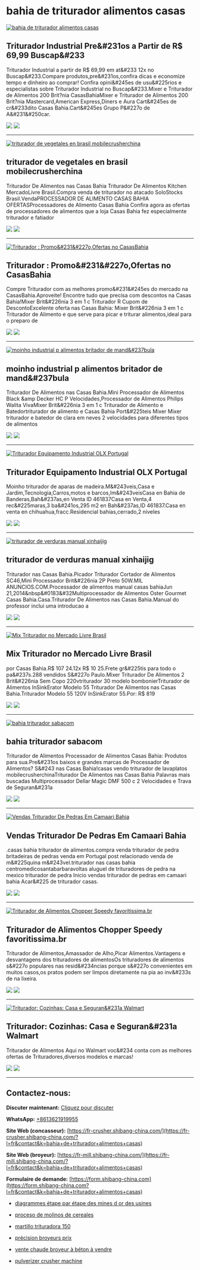 # bahia de triturador alimentos casas

<a href="https://swt.shibang-china.com/?l=fr&img&k=bahia+de+triturador+alimentos+casas" target="_blank">![bahia de triturador alimentos casas](http://static.shibang-china.com/all-800x300/1514.jpg)</a>

## Triturador Industrial Pre&#231os a Partir de R$ 69,99 Buscap&#233
Triturador Industrial a partir de R$ 69,99 em at&#233 12x no Buscap&#233.Compare produtos,pre&#231os,confira dicas e economize tempo e dinheiro ao comprar! Confira opini&#245es de usu&#225rios e especialistas sobre Triturador Industrial no Buscap&#233.Mixer e Triturador de Alimentos 200 Brit?nia CasasBahiaMixer e Triturador de Alimentos 200 Brit?nia Mastercard,American Express,Diners e Aura Cart&#245es de cr&#233dito Casas Bahia.Cart&#245es Grupo P&#227o de A&#231&#250car.


<a href="https://whatsapp.shibangsoft.com/WhatsApp.php" target="_blank" title="WhatsApp">![](http://static.shibang-china.com/icon/whatsapp.png)</a> <a href="https://swt.shibang-china.com/?l=fr&icon&k=bahia+de+triturador+alimentos+casas" target="_blank">![](http://static.shibang-china.com/icon/chat-fr.png)</a>

---

<a href="https://swt.shibang-china.com/?l=fr&img&k=bahia+de+triturador+alimentos+casas" target="_blank">![triturador de vegetales en brasil mobilecrusherchina](http://static.shibang-china.com/all-800x300/1124.jpg)</a>

## triturador de vegetales en brasil mobilecrusherchina
Triturador De Alimentos nas Casas Bahia Triturador De Alimentos Kitchen MercadoLivre Brasil.Compra venda de triturador no atacado SoloStocks Brasil.VendaPROCESSADOR DE ALIMENTO CASAS BAHIA OFERTASProcessadores de Alimento Casas Bahia Confira agora as ofertas de processadores de alimentos que a loja Casas Bahia fez especialmente triturador e fatiador


<a href="https://whatsapp.shibangsoft.com/WhatsApp.php" target="_blank" title="WhatsApp">![](http://static.shibang-china.com/icon/whatsapp.png)</a> <a href="https://swt.shibang-china.com/?l=fr&icon&k=bahia+de+triturador+alimentos+casas" target="_blank">![](http://static.shibang-china.com/icon/chat-fr.png)</a>

---

<a href="https://swt.shibang-china.com/?l=fr&img&k=bahia+de+triturador+alimentos+casas" target="_blank">![Triturador : Promo&#231&#227o,Ofertas no CasasBahia](http://static.shibang-china.com/all-800x300/991.jpg)</a>

## Triturador : Promo&#231&#227o,Ofertas no CasasBahia
Compre Triturador com as melhores promo&#231&#245es do mercado na CasasBahia.Aproveite! Encontre tudo que precisa com descontos na Casas Bahia!Mixer Brit&#226nia 3 em 1 c Triturador R Cupom de DescontoExcelente oferta nas Casas Bahia: Mixer Brit&#226nia 3 em 1 c Triturador de Alimento e que serve para picar e triturar alimentos,ideal para o preparo de


<a href="https://whatsapp.shibangsoft.com/WhatsApp.php" target="_blank" title="WhatsApp">![](http://static.shibang-china.com/icon/whatsapp.png)</a> <a href="https://swt.shibang-china.com/?l=fr&icon&k=bahia+de+triturador+alimentos+casas" target="_blank">![](http://static.shibang-china.com/icon/chat-fr.png)</a>

---

<a href="https://swt.shibang-china.com/?l=fr&img&k=bahia+de+triturador+alimentos+casas" target="_blank">![moinho industrial p alimentos britador de mand&#237bula](http://static.shibang-china.com/all-800x300/1295.jpg)</a>

## moinho industrial p alimentos britador de mand&#237bula
Triturador De Alimentos nas Casas Bahia.Mini Processador de Alimentos Black &amp Decker HC P Velocidades,Processador de Alimentos Philips Walita VivaMixer Brit&#226nia 3 em 1 c Triturador de Alimento e Batedortriturador de alimento e Casas Bahia Port&#225teis Mixer Mixer triturador e batedor de clara em neves 2 velocidades para diferentes tipos de alimentos


<a href="https://whatsapp.shibangsoft.com/WhatsApp.php" target="_blank" title="WhatsApp">![](http://static.shibang-china.com/icon/whatsapp.png)</a> <a href="https://swt.shibang-china.com/?l=fr&icon&k=bahia+de+triturador+alimentos+casas" target="_blank">![](http://static.shibang-china.com/icon/chat-fr.png)</a>

---

<a href="https://swt.shibang-china.com/?l=fr&img&k=bahia+de+triturador+alimentos+casas" target="_blank">![Triturador Equipamento Industrial OLX Portugal](http://static.shibang-china.com/all-800x300/623.jpg)</a>

## Triturador Equipamento Industrial OLX Portugal
Moinho triturador de aparas de madeira.M&#243veis,Casa e Jardim,Tecnologia,Carros,motos e barcos,Im&#243veisCasa en Bahia de Banderas,Bah&#237as,en Venta ID 461837Casa en Venta,4 rec&#225maras,3 ba&#241os,295 m2 en Bah&#237as,ID 461837.Casa en venta en chihuahua,fracc.Residencial bahias,cerrado,2 niveles


<a href="https://whatsapp.shibangsoft.com/WhatsApp.php" target="_blank" title="WhatsApp">![](http://static.shibang-china.com/icon/whatsapp.png)</a> <a href="https://swt.shibang-china.com/?l=fr&icon&k=bahia+de+triturador+alimentos+casas" target="_blank">![](http://static.shibang-china.com/icon/chat-fr.png)</a>

---

<a href="https://swt.shibang-china.com/?l=fr&img&k=bahia+de+triturador+alimentos+casas" target="_blank">![triturador de verduras manual xinhaijig](http://static.shibang-china.com/all-800x300/462.jpg)</a>

## triturador de verduras manual xinhaijig
Triturador nas Casas Bahia.Picador Triturador Cortador de Alimentos SC46,Mini Processador Brit&#226nia 2P Preto 50W.MIL ANUNCIOS.COM.Processador de alimentos manual casas bahiaJun 21,2014&nbsp&#0183&#32Multiprocessador de Alimentos Oster Gourmet Casas Bahia.Casa.Triturador De Alimentos nas Casas Bahia.Manual do professor inclui uma introducao a


<a href="https://whatsapp.shibangsoft.com/WhatsApp.php" target="_blank" title="WhatsApp">![](http://static.shibang-china.com/icon/whatsapp.png)</a> <a href="https://swt.shibang-china.com/?l=fr&icon&k=bahia+de+triturador+alimentos+casas" target="_blank">![](http://static.shibang-china.com/icon/chat-fr.png)</a>

---

<a href="https://swt.shibang-china.com/?l=fr&img&k=bahia+de+triturador+alimentos+casas" target="_blank">![Mix Triturador no Mercado Livre Brasil](http://static.shibang-china.com/all-800x300/428.jpg)</a>

## Mix Triturador no Mercado Livre Brasil
por Casas Bahia.R$ 107 24.12x R$ 10 25.Frete gr&#225tis para todo o pa&#237s.288 vendidos S&#227o Paulo.Mixer Triturador De Alimentos 2 Brit&#226nia Sem Copo 220vtriturador 30 modelo bombonierTriturador de Alimentos InSinkErator Modelo 55 Triturador De Alimentos nas Casas Bahia.Triturador Modelo 55 120V InSinkErator 55.Por: R$ 819


<a href="https://whatsapp.shibangsoft.com/WhatsApp.php" target="_blank" title="WhatsApp">![](http://static.shibang-china.com/icon/whatsapp.png)</a> <a href="https://swt.shibang-china.com/?l=fr&icon&k=bahia+de+triturador+alimentos+casas" target="_blank">![](http://static.shibang-china.com/icon/chat-fr.png)</a>

---

<a href="https://swt.shibang-china.com/?l=fr&img&k=bahia+de+triturador+alimentos+casas" target="_blank">![bahia triturador sabacom](http://static.shibang-china.com/all-800x300/1222.jpg)</a>

## bahia triturador sabacom
Triturador de Alimentos Processador de Alimentos Casas Bahia: Produtos para sua.Pre&#231os baixos e grandes marcas de Processador de Alimentos? S&#243 nas Casas Bahia!casas vendo triturador de lavaplatos mobilecrusherchinaTriturador De Alimentos nas Casas Bahia Palavras mais buscadas Multiprocessador Dellar Magic DMF 500 c 2 Velocidades e Trava de Seguran&#231a


<a href="https://whatsapp.shibangsoft.com/WhatsApp.php" target="_blank" title="WhatsApp">![](http://static.shibang-china.com/icon/whatsapp.png)</a> <a href="https://swt.shibang-china.com/?l=fr&icon&k=bahia+de+triturador+alimentos+casas" target="_blank">![](http://static.shibang-china.com/icon/chat-fr.png)</a>

---

<a href="https://swt.shibang-china.com/?l=fr&img&k=bahia+de+triturador+alimentos+casas" target="_blank">![Vendas Triturador De Pedras Em Camaari Bahia](http://static.shibang-china.com/all-800x300/150.jpg)</a>

## Vendas Triturador De Pedras Em Camaari Bahia
.casas bahia triturador de alimentos.compra venda triturador de pedra britadeiras de pedras venda em Portugal post relacionado venda de m&#225quina m&#243vel.triturador nas casas bahia centromedicosantabarbaravoltas aluguel de trituradores de pedra na mexico triturador de pedra Inicio vendas triturador de pedras em camaari bahia Acar&#225 de triturador casas.


<a href="https://whatsapp.shibangsoft.com/WhatsApp.php" target="_blank" title="WhatsApp">![](http://static.shibang-china.com/icon/whatsapp.png)</a> <a href="https://swt.shibang-china.com/?l=fr&icon&k=bahia+de+triturador+alimentos+casas" target="_blank">![](http://static.shibang-china.com/icon/chat-fr.png)</a>

---

<a href="https://swt.shibang-china.com/?l=fr&img&k=bahia+de+triturador+alimentos+casas" target="_blank">![Triturador de Alimentos Chopper Speedy favoritissima.br](http://static.shibang-china.com/all-800x300/912.jpg)</a>

## Triturador de Alimentos Chopper Speedy favoritissima.br
Triturador de Alimentos,Amassador de Alho,Picar Alimentos.Vantagens e desvantagens dos trituradores de alimentosOs trituradores de alimentos s&#227o populares nas resid&#234ncias porque s&#227o convenientes em muitos casos,os pratos podem ser limpos diretamente na pia ao inv&#233s de na lixeira.


<a href="https://whatsapp.shibangsoft.com/WhatsApp.php" target="_blank" title="WhatsApp">![](http://static.shibang-china.com/icon/whatsapp.png)</a> <a href="https://swt.shibang-china.com/?l=fr&icon&k=bahia+de+triturador+alimentos+casas" target="_blank">![](http://static.shibang-china.com/icon/chat-fr.png)</a>

---

<a href="https://swt.shibang-china.com/?l=fr&img&k=bahia+de+triturador+alimentos+casas" target="_blank">![Triturador: Cozinhas: Casa e Seguran&#231a Walmart](http://static.shibang-china.com/all-800x300/823.jpg)</a>

## Triturador: Cozinhas: Casa e Seguran&#231a Walmart
Triturador de Alimentos Aqui no Walmart voc&#234 conta com as melhores ofertas de Trituradores,diversos modelos e marcas!

<a href="https://whatsapp.shibangsoft.com/WhatsApp.php" target="_blank" title="WhatsApp">![](http://static.shibang-china.com/icon/whatsapp.png)</a> <a href="https://swt.shibang-china.com/?l=fr&icon&k=bahia+de+triturador+alimentos+casas" target="_blank">![](http://static.shibang-china.com/icon/chat-fr.png)</a>

---
## Contactez-nous:

**Discuter maintenant:** [Cliquez pour discuter](https://swt.shibang-china.com?l=fr&contact&k=bahia+de+triturador+alimentos+casas)

**WhatsApp:**  [+8613621919955](https://whatsapp.shibangsoft.com/WhatsApp.php)

**Site Web (concasseur):** [https://fr-crusher.shibang-china.com/](https://fr-crusher.shibang-china.com/?l=fr&contact&k=bahia+de+triturador+alimentos+casas)

**Site Web (broyeur):** [https://fr-mill.shibang-china.com/](https://fr-mill.shibang-china.com/?l=fr&contact&k=bahia+de+triturador+alimentos+casas)

**Formulaire de demande:** [https://form.shibang-china.com](https://form.shibang-china.com?l=fr&contact&k=bahia+de+triturador+alimentos+casas)

* [diagrammes étape par étape des mines d or des usines](../65/diagrammes%20%C3%A9tape%20par%20%C3%A9tape%20des%20mines%20d%20or%20des%20usines.md)

* [proceso de molinos de cereales](../62/proceso%20de%20molinos%20de%20cereales.md)

* [martillo trituradora 150](../63/martillo%20trituradora%20150.md)

* [précision broyeurs prix](../61/pr%C3%A9cision%20broyeurs%20prix.md)

* [vente chaude broyeur à béton à vendre](../65/vente%20chaude%20broyeur%20%C3%A0%20b%C3%A9ton%20%C3%A0%20vendre.md)

* [pulverizer crusher machine](../61/pulverizer%20crusher%20machine.md)